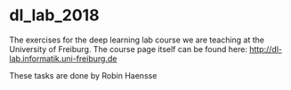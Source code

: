 # dl_lab_2018
The exercises for the deep learning lab course we are teaching at the University of Freiburg.  The course page itself can be found here: http://dl-lab.informatik.uni-freiburg.de

These tasks are done by Robin Haensse

